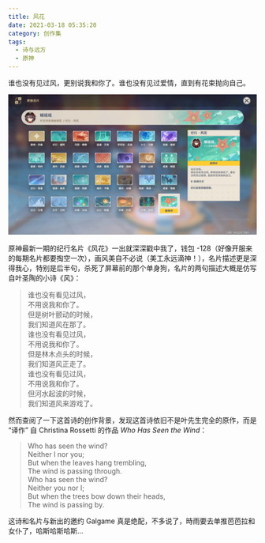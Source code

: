 ```yaml
---
title: 风花
date: 2021-03-18 05:35:20
category: 创作集
tags:
  - 诗与远方
  - 原神
---
```


谁也没有见过风，更别说我和你了。谁也没有见过爱情，直到有花束抛向自己。

![风花](/IMAGES/风花/wind.jpg)

原神最新一期的纪行名片《风花》一出就深深戳中我了，钱包 -128（好像开服来的每期名片都要掏空一次），画风美自不必说（美工永远滴神！），名片描述更是深得我心，特别是后半句，杀死了屏幕前的那个单身狗，名片的两句描述大概是仿写自叶圣陶的小诗《风》：

> 谁也没有看见过风，  
> 不用说我和你了。  
> 但是树叶颤动的时候，  
> 我们知道风在那了。  
> 谁也没有看见过风，  
> 不用说我和你了。  
> 但是林木点头的时候，  
> 我们知道风正走了。  
> 谁也没有看见过风，  
> 不用说我和你了。  
> 但河水起波的时候，  
> 我们知道风来游戏了。

然而查阅了一下这首诗的创作背景，发现这首诗依旧不是叶先生完全的原作，而是 “译作” 自 Christina Rossetti 的作品 _Who Has Seen the Wind_：

> Who has seen the wind?  
> Neither I nor you;  
> But when the leaves hang trembling,  
> The wind is passing through.  
> Who has seen the wind?  
> Neither you nor I;  
> But when the trees bow down their heads,  
> The wind is passing by.

这诗和名片与新出的邀约 Galgame 真是绝配，不多说了，時雨要去单推芭芭拉和女仆了，哈斯哈斯哈斯...
